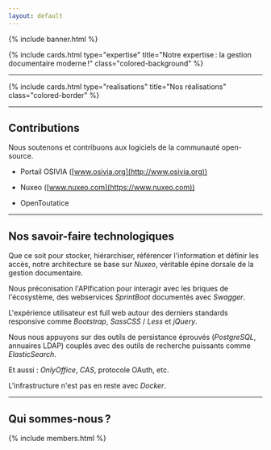 ```yaml
---
layout: default
---
```


{% include banner.html %}

{% include cards.html type="expertise" title="Notre expertise : la gestion documentaire moderne !" class="colored-background" %}

---

{% include cards.html type="realisations" title="Nos réalisations" class="colored-border" %}

---

## Contributions

Nous soutenons et contribuons aux logiciels de la communauté open-source.

* Portail OSIVIA ([www.osivia.org](http://www.osivia.org))

* Nuxeo ([www.nuxeo.com](https://www.nuxeo.com))

* OpenToutatice

---

## Nos savoir-faire technologiques

Que ce soit pour stocker, hiérarchiser, référencer l'information et définir les accès, notre architecture se base sur *Nuxeo*, véritable épine dorsale de la gestion documentaire.

Nous préconisation l'APIfication pour interagir avec les briques de l'écosystème, des webservices *SprintBoot* documentés avec *Swagger*.

L'expérience utilisateur est full web autour des derniers standards responsive comme *Bootstrap*, *SassCSS* / *Less* et *jQuery*.

Nous nous appuyons sur des outils de persistance éprouvés (*PostgreSQL*, annuaires LDAP) couplés avec des outils de recherche puissants comme *ElasticSearch*.

Et aussi : *OnlyOffice*, *CAS*, protocole OAuth, etc.

L'infrastructure n'est pas en reste avec *Docker*.

---

## Qui sommes-nous ?

{% include members.html %}

